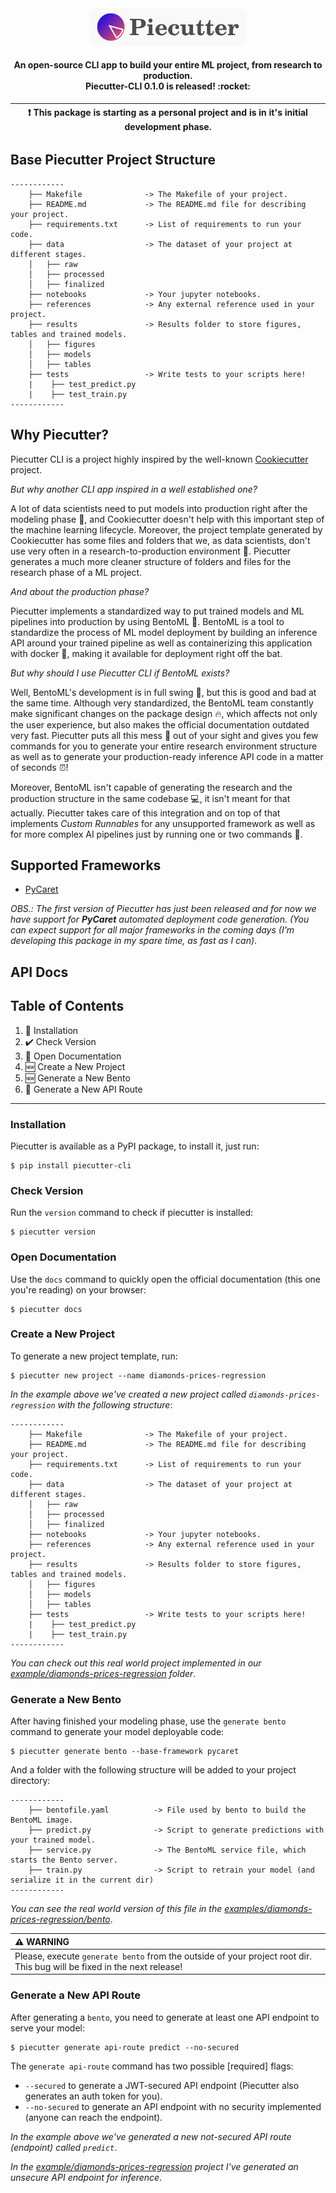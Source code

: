 <div align="center">
    <img src="statics/logo.png" width="250" />
    <h4>
        An open-source CLI app to build your entire ML project, from research to production. <br />
        Piecutter-CLI 0.1.0 is released! :rocket:
    </h4>

| :exclamation:  This package is starting as a personal project and is in it's initial development phase.   |
|-----------------------------------------------------------------------------------------------------------|
</div>


## Base Piecutter Project Structure
    ------------
        ├── Makefile              -> The Makefile of your project.
        ├── README.md             -> The README.md file for describing your project.
        ├── requirements.txt      -> List of requirements to run your code.
        ├── data                  -> The dataset of your project at different stages.
        │   ├── raw
        │   ├── processed
        │   ├── finalized
        ├── notebooks             -> Your jupyter notebooks.
        ├── references            -> Any external reference used in your project.
        ├── results               -> Results folder to store figures, tables and trained models.
        │   ├── figures
        │   ├── models
        │   ├── tables
        ├── tests                 -> Write tests to your scripts here!
        |    ├── test_predict.py
        |    ├── test_train.py
    ------------

## Why Piecutter?
Piecutter CLI is a project highly inspired by the well-known <a href="https://github.com/cookiecutter/cookiecutter" target="_blank">Cookiecutter</a> project.

*But why another CLI app inspired in a well established one?*

A lot of data scientists need to put models into production right after the modeling phase :crystal_ball:, and Cookiecutter doesn't help with this important step of the machine learning lifecycle. Moreover, the project template generated by Cookiecutter has some files and folders that we, as data scientists, don't use very often in a research-to-production environment :microscope:. Piecutter generates a much more cleaner structure of folders and files for the research phase of a ML project.

*And about the production phase?*

Piecutter implements a standardized way to put trained models and ML pipelines into production by using BentoML :rocket:. BentoML is a tool to standardize the process of ML model deployment by building an inference API around your trained pipeline as well as containerizing this application with docker :whale:, making it available for deployment right off the bat.

*But why should I use Piecutter CLI if BentoML exists?*

Well, BentoML's development is in full swing :steam_locomotive:, but this is good and bad at the same time. Although very standardized, the BentoML team constantly make significant changes on the package design :fire:, which affects not only the user experience, but also makes the official documentation outdated very fast. Piecutter puts all this mess :poop: out of your sight and gives you few commands for you to generate your entire research environment structure as well as to generate your production-ready inference API code in a matter of seconds :alarm_clock:!

Moreover, BentoML isn't capable of generating the research and the production structure in the same codebase :computer:, it isn't meant for that actually. Piecutter takes care of this integration and on top of that implements *Custom Runnables* for any unsupported framework as well as for more complex AI pipelines just by running one or two commands :tada:.

## Supported Frameworks
+ <a href="https://pycaret.org/" target="_blank">PyCaret</a>

*OBS.: The first version of Piecutter has just been released and for now we have support for **PyCaret** automated deployment code generation. (You can expect support for all major frameworks in the coming days (I'm developing this package in my spare time, as fast as I can)*.

## API Docs

## Table of Contents
1. :satellite: Installation
2. :heavy_check_mark: Check Version
3. :closed_book: Open Documentation
4. :new: Create a New Project
5. :new: Generate a New Bento
6. :carousel_horse: Generate a New API Route
***

### Installation
Piecutter is available as a PyPI package, to install it, just run:

    $ pip install piecutter-cli

### Check Version
Run the `version` command to check if piecutter is installed:

    $ piecutter version

### Open Documentation
Use the `docs` command to quickly open the official documentation (this one you're reading) on your browser:

    $ piecutter docs

### Create a New Project
To generate a new project template, run:

    $ piecutter new project --name diamonds-prices-regression

*In the example above we've created a new project called `diamonds-prices-regression` with the following structure*:

    ------------
        ├── Makefile              -> The Makefile of your project.
        ├── README.md             -> The README.md file for describing your project.
        ├── requirements.txt      -> List of requirements to run your code.
        ├── data                  -> The dataset of your project at different stages.
        │   ├── raw
        │   ├── processed
        │   ├── finalized
        ├── notebooks             -> Your jupyter notebooks.
        ├── references            -> Any external reference used in your project.
        ├── results               -> Results folder to store figures, tables and trained models.
        │   ├── figures
        │   ├── models
        │   ├── tables
        ├── tests                 -> Write tests to your scripts here!
        |    ├── test_predict.py
        |    ├── test_train.py
    ------------

*You can check out this real world project implemented in our <a href="https://github.com/g0nz4rth/piecutter-cli/tree/main/examples/diamonds-prices-regression" target="_blank">example/diamonds-prices-regression</a> folder*.

### Generate a New Bento
After having finished your modeling phase, use the `generate bento` command to generate your model deployable code:

    $ piecutter generate bento --base-framework pycaret

And a folder with the following structure will be added to your project directory:

    ------------
        ├── bentofile.yaml          -> File used by bento to build the BentoML image.
        ├── predict.py              -> Script to generate predictions with your trained model.
        ├── service.py              -> The BentoML service file, which starts the Bento server.
        ├── train.py                -> Script to retrain your model (and serialize it in the current dir)
    ------------

*You can see the real world version of this file in the <a href="https://github.com/g0nz4rth/piecutter-cli/tree/main/examples/diamonds-prices-regression/bento" target="_blank">examples/diamonds-prices-regression/bento</a>*.

| :warning: WARNING          |
|:---------------------------|
| Please, execute `generate bento` from the outside of your project root dir. This bug will be fixed in the next release!      |

### Generate a New API Route
After generating a `bento`, you need to generate at least one API endpoint to serve your model:

    $ piecutter generate api-route predict --no-secured

The `generate api-route` command has two possible [required] flags:
+ `--secured` to generate a JWT-secured API endpoint (Piecutter also generates an auth token for you).
+ `--no-secured` to generate an API endpoint with no security implemented (anyone can reach the endpoint).

*In the example above we've generated a new not-secured API route (endpoint) called `predict`*.

*In the <a href="https://github.com/g0nz4rth/piecutter-cli/tree/main/examples/diamonds-prices-regression" target="_blank">example/diamonds-prices-regression</a> project I've generated an unsecure API endpoint for inference*.
